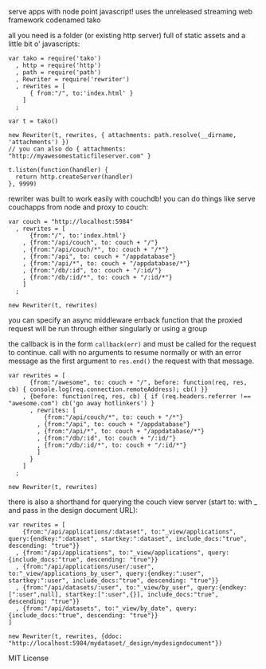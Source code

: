 serve apps with node point javascript! uses the unreleased streaming web framework codenamed tako

all you need is a folder (or existing http server) full of static assets and a little bit o' javascripts:

    var tako = require('tako')
      , http = require('http')
      , path = require('path')
      , Rewriter = require('rewriter')
      , rewrites = [ 
          { from:"/", to:'index.html' }
        ]
      ;
   
    var t = tako()
    
    new Rewriter(t, rewrites, { attachments: path.resolve(__dirname, 'attachments') })
    // you can also do { attachments: "http://myawesomestaticfileserver.com" }
    
    t.listen(function(handler) {
      return http.createServer(handler)
    }, 9999)

rewriter was built to work easily with couchdb! you can do things like serve couchapps from node and proxy to couch:

    var couch = "http://localhost:5984"
      , rewrites = [ 
          {from:"/", to:'index.html'}
        , {from:"/api/couch", to: couch + "/"}
        , {from:"/api/couch/*", to: couch + "/*"}
        , {from:"/api", to: couch + "/appdatabase"}
        , {from:"/api/*", to: couch + "/appdatabase/*"}
        , {from:"/db/:id", to: couch + "/:id/"}
        , {from:"/db/:id/*", to: couch + "/:id/*"}
        ]
      ;
      
    new Rewriter(t, rewrites)
    
you can specify an async middleware errback function that the proxied request will be run through either singularly or using a group

the callback is in the form `callback(err)` and must be called for the request to continue. call with no arguments to resume normally or with an error message as the first argument to `res.end()` the request with that message.

    var rewrites = [ 
          {from:"/awesome", to: couch + "/", before: function(req, res, cb) { console.log(req.connection.remoteAddress); cb() }}
        , {before: function(req, res, cb) { if (req.headers.referrer !== "awesome.com") cb('go away hotlinkers') }
          , rewrites: [
              {from:"/api/couch/*", to: couch + "/*"}
            , {from:"/api", to: couch + "/appdatabase"}
            , {from:"/api/*", to: couch + "/appdatabase/*"}
            , {from:"/db/:id", to: couch + "/:id/"}
            , {from:"/db/:id/*", to: couch + "/:id/*"}
            ]
          }
        ]
      ;

    new Rewriter(t, rewrites)

there is also a shorthand for querying the couch view server (start to: with _ and pass in the design document URL):

    var rewrites = [ 
        {from:"/api/applications/:dataset", to:"_view/applications", query:{endkey:":dataset", startkey:":dataset", include_docs:"true", descending: "true"}}
      , {from:"/api/applications", to:"_view/applications", query:{include_docs:"true", descending: "true"}}
      , {from:"/api/applications/user/:user", to:"_view/applications_by_user", query:{endkey:":user", startkey:":user", include_docs:"true", descending: "true"}}
      , {from:"/api/datasets/:user", to:"_view/by_user", query:{endkey: [":user",null], startkey:[":user",{}], include_docs:"true", descending: "true"}}
      , {from:"/api/datasets", to:"_view/by_date", query:{include_docs:"true", descending: "true"}}
    ]
    
    new Rewriter(t, rewrites, {ddoc: "http://localhost:5984/mydataset/_design/mydesigndocument"})

MIT License
